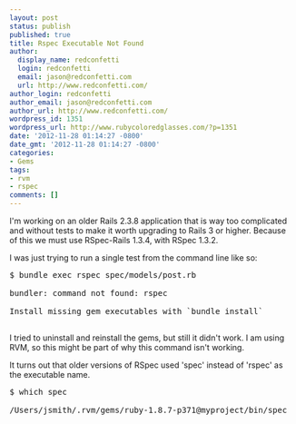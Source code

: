 ```yaml
---
layout: post
status: publish
published: true
title: Rspec Executable Not Found
author:
  display_name: redconfetti
  login: redconfetti
  email: jason@redconfetti.com
  url: http://www.redconfetti.com/
author_login: redconfetti
author_email: jason@redconfetti.com
author_url: http://www.redconfetti.com/
wordpress_id: 1351
wordpress_url: http://www.rubycoloredglasses.com/?p=1351
date: '2012-11-28 01:14:27 -0800'
date_gmt: '2012-11-28 01:14:27 -0800'
categories:
- Gems
tags:
- rvm
- rspec
comments: []
---
```

<p>I'm working on an older Rails 2.3.8 application that is way too complicated and without tests to make it worth upgrading to Rails 3 or higher. Because of this we must use RSpec-Rails 1.3.4, with RSpec 1.3.2.</p>
<p>I was just trying to run a single test from the command line like so:</p>
<pre class="brush:shell">
$ bundle exec rspec spec/models/post.rb<br />
bundler: command not found: rspec<br />
Install missing gem executables with `bundle install`<br />
</pre></p>
<p>I tried to uninstall and reinstall the gems, but still it didn't work. I am using RVM, so this might be part of why this command isn't working.</p>
<p>It turns out that older versions of RSpec used 'spec' instead of 'rspec' as the executable name.</p>
<pre class="brush:shell">
$ which spec<br />
/Users/jsmith/.rvm/gems/ruby-1.8.7-p371@myproject/bin/spec<br />
</pre></p>
